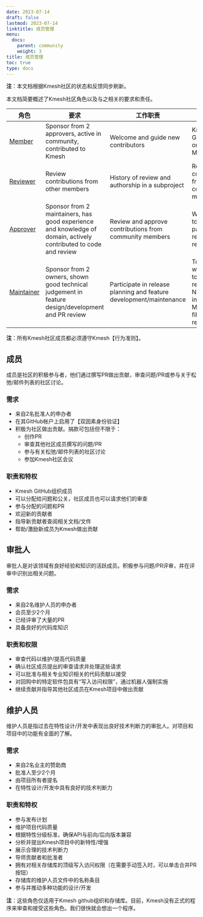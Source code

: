```yaml
---
date: 2023-07-14
draft: false
lastmod: 2023-07-14
linktitle: 成员管理
menu:
  docs:
    parent: community
    weight: 3
title: 成员管理
toc: true
type: docs
---
```

**注**：本文档根据Kmesh社区的状态和反馈同步刷新。

本文档简要概述了Kmesh社区角色以及与之相关的要求和责任。

| 角色 | 要求 | 工作职责 | 权限 |
| -----| ---------------- | ------------ | -------|
| [Member](#member) | Sponsor from 2 approvers, active in community, contributed to Kmesh | Welcome and guide new contributors | Kmesh GitHub organization Member |
| [Reviewer](#reviewer) | Review contributions from other members | History of review and authorship in a subproject | Review contributions from community members |  Read access to specific packages in relevant repository |
| [Approver](#approver) | Sponsor from 2 maintainers, has good experience and knowledge of domain, actively contributed to code and review  | Review and approve contributions from community members | Write access to specific packages in relevant repository |
| [Maintainer](#maintainer) | Sponsor from 2 owners, shown good technical judgement in feature design/development and PR review | Participate in release planning and feature development/maintenance | Top level write access to relevant repository. Name entry in Maintainers file of the repository |

**注**：所有Kmesh社区成员都必须遵守Kmesh【行为准则】。

## 成员

成员是社区的积极参与者，他们通过撰写PR做出贡献，审查问题/PR或参与关于松弛/邮件列表的社区讨论。

### 需求

- 来自2名批准人的申办者
- 在其GitHub帐户上启用了【双因素身份验证】
- 积极为社区做出贡献。捐款可包括但不限于：
  - 创作PR
  - 审查其他社区成员撰写的问题/PR
  - 参与有关松弛/邮件列表的社区讨论
  - 参加Kmesh社区会议

### 职责和特权

- Kmesh GitHub组织成员
- 可以分配给问题和公关，社区成员也可以请求他们的审查
- 参与分配的问题和PR
- 欢迎新的贡献者
- 指导新贡献者查阅相关文档/文件
- 帮助/激励新成员为Kmesh做出贡献

## 审批人

审批人是对该领域有良好经验和知识的活跃成员。积极参与问题/PR评审，并在评审中识别出相关问题。

### 需求

- 来自2名维护人员的申办者
- 会员至少2个月
- 已经评审了大量的PR
- 具备良好的代码库知识

### 职责和权限

- 审查代码以维护/提高代码质量
- 确认社区成员提出的审查请求并处理这些请求
- 可以批准与相关专业知识相关的代码贡献以接受
- 对回购中的特定软件包具有“写入访问权限”，通过机器人强制实施
- 继续贡献并指导其他社区成员在Kmesh项目中做出贡献

## 维护人员

维护人员是指过去在特性设计/开发中表现出良好技术判断力的审批人。对项目和项目中的功能有全面的了解。

### 需求

- 来自2名业主的赞助商
- 批准人至少2个月
- 由项目所有者提名
- 在特性设计/开发中具有良好的技术判断力

### 职责和特权

- 参与发布计划
- 维护项目代码质量
- 根据特性分级标准，确保API与前向/后向版本兼容
- 分析并提出Kmesh项目中的新特性/增强
- 展示合理的技术判断力
- 导师贡献者和批准者
- 拥有对相关存储库的顶级写入访问权限（在需要手动签入时，可以单击合并PR按钮）
- 存储库的维护人员文件中的名称条目
- 参与并推动多种功能的设计/开发


**注**：这些角色仅适用于Kmesh github组织和存储库。目前，Kmesh没有正式的程序来审查和接受这些角色。我们很快就会想出一个程序。

[双因素身份验证]: (https://help.github.com/articles/about-two-factor-authentication)